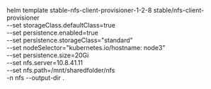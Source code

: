 helm  template stable-nfs-client-provisioner-1-2-8 stable/nfs-client-provisioner \
--set storageClass.defaultClass=true \
--set persistence.enabled=true \
--set persistence.storageClass="standard" \
--set nodeSelector="kubernetes.io/hostname: node3" \
--set persistence.size=20Gi \
--set nfs.server=10.8.41.11 \
--set nfs.path=/mnt/sharedfolder/nfs \
-n nfs --output-dir .